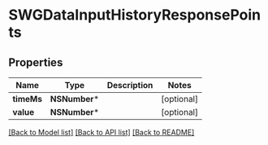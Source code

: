 # SWGDataInputHistoryResponsePoints

## Properties
Name | Type | Description | Notes
------------ | ------------- | ------------- | -------------
**timeMs** | **NSNumber*** |  | [optional] 
**value** | **NSNumber*** |  | [optional] 

[[Back to Model list]](../README.md#documentation-for-models) [[Back to API list]](../README.md#documentation-for-api-endpoints) [[Back to README]](../README.md)


